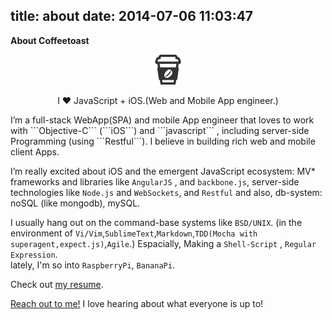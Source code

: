 title: about
date: 2014-07-06 11:03:47
---
<b>About Coffeetoast</b>
<div class="well">  
  <center>
  <div><img class="pull-left" src="../about/coffee.png"></div>
  <p>I ♥ JavaScript + iOS.(Web and Mobile App engineer.)</p>
  </center>
</div>
<div>
<p>I&rsquo;m a full-stack WebApp(SPA) and mobile App engineer that loves to work with ```Objective-C``` (```iOS```) and ```javascript``` , including server-side Programming (using ```Restful```). I believe in building rich web and mobile client Apps.</p>
<p>I&rsquo;m really excited about iOS and the emergent JavaScript ecosystem: MV* frameworks and libraries like  <code>AngularJS</code> , and <code>backbone.js</code>, server-side technologies like <code>Node.js</code> and <code>WebSockets</code>, and <code>Restful</code> and also, db-system: noSQL (like mongodb), mySQL.</p>
<p>I usually hang out on the command-base systems like <code>BSD/UNIX</code>.
(in the environment of <code>Vi/Vim</code>,<code>SublimeText</code>,<code>Markdown</code>,<code>TDD(Mocha with superagent,expect.js)</code>,<code>Agile</code>.)
Espacially,  Making a <code>Shell-Script</code> , <code>Regular Expression</code>.
<br> 
lately, I'm so into <code>RaspberryPi</code>, <code>BananaPi</code>.</p>

<p>Check out <a href="/about/coffeetoast_resume.pdf">my resume</a>.</p>
<p><a href="#" data-toggle="modal" data-target=".contact-modal">Reach out to me!</a> I love hearing about what everyone is up to!</p>
</div>
